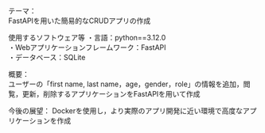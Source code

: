 テーマ：  
FastAPIを用いた簡易的なCRUDアプリの作成 

使用するソフトウェア等
・言語：python==3.12.0  
・Webアプリケーションフレームワーク：FastAPI  
・データベース：SQLite

概要：  
ユーザーの「first name, last name，age，gender，role」の情報を追加，閲覧，更新，削除するアプリケーションをFastAPIを用いて作成

今後の展望：
Dockerを使用し，より実際のアプリ開発に近い環境で高度なアプリケーションを作成

